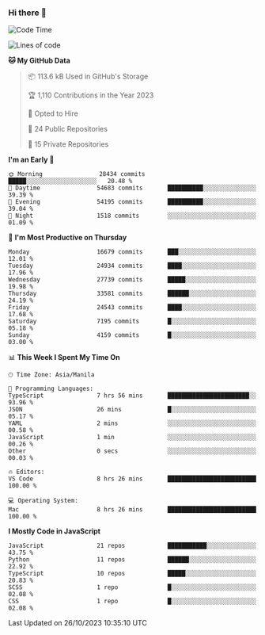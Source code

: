 ### Hi there 👋

<!--START_SECTION:waka-->
![Code Time](http://img.shields.io/badge/Code%20Time-428%20hrs%2014%20mins-blue)

![Lines of code](https://img.shields.io/badge/From%20Hello%20World%20I%27ve%20Written-59.4%20million%20lines%20of%20code-blue)

**🐱 My GitHub Data** 

> 📦 113.6 kB Used in GitHub's Storage 
 > 
> 🏆 1,110 Contributions in the Year 2023
 > 
> 💼 Opted to Hire
 > 
> 📜 24 Public Repositories 
 > 
> 🔑 15 Private Repositories 
 > 
**I'm an Early 🐤** 

```text
🌞 Morning                28434 commits       █████░░░░░░░░░░░░░░░░░░░░   20.48 % 
🌆 Daytime                54683 commits       ██████████░░░░░░░░░░░░░░░   39.39 % 
🌃 Evening                54195 commits       ██████████░░░░░░░░░░░░░░░   39.04 % 
🌙 Night                  1518 commits        ░░░░░░░░░░░░░░░░░░░░░░░░░   01.09 % 
```
📅 **I'm Most Productive on Thursday** 

```text
Monday                   16679 commits       ███░░░░░░░░░░░░░░░░░░░░░░   12.01 % 
Tuesday                  24934 commits       ████░░░░░░░░░░░░░░░░░░░░░   17.96 % 
Wednesday                27739 commits       █████░░░░░░░░░░░░░░░░░░░░   19.98 % 
Thursday                 33581 commits       ██████░░░░░░░░░░░░░░░░░░░   24.19 % 
Friday                   24543 commits       ████░░░░░░░░░░░░░░░░░░░░░   17.68 % 
Saturday                 7195 commits        █░░░░░░░░░░░░░░░░░░░░░░░░   05.18 % 
Sunday                   4159 commits        █░░░░░░░░░░░░░░░░░░░░░░░░   03.00 % 
```


📊 **This Week I Spent My Time On** 

```text
🕑︎ Time Zone: Asia/Manila

💬 Programming Languages: 
TypeScript               7 hrs 56 mins       ███████████████████████░░   93.96 % 
JSON                     26 mins             █░░░░░░░░░░░░░░░░░░░░░░░░   05.17 % 
YAML                     2 mins              ░░░░░░░░░░░░░░░░░░░░░░░░░   00.58 % 
JavaScript               1 min               ░░░░░░░░░░░░░░░░░░░░░░░░░   00.26 % 
Other                    0 secs              ░░░░░░░░░░░░░░░░░░░░░░░░░   00.03 % 

🔥 Editors: 
VS Code                  8 hrs 26 mins       █████████████████████████   100.00 % 

💻 Operating System: 
Mac                      8 hrs 26 mins       █████████████████████████   100.00 % 
```

**I Mostly Code in JavaScript** 

```text
JavaScript               21 repos            ███████████░░░░░░░░░░░░░░   43.75 % 
Python                   11 repos            ██████░░░░░░░░░░░░░░░░░░░   22.92 % 
TypeScript               10 repos            █████░░░░░░░░░░░░░░░░░░░░   20.83 % 
SCSS                     1 repo              █░░░░░░░░░░░░░░░░░░░░░░░░   02.08 % 
CSS                      1 repo              █░░░░░░░░░░░░░░░░░░░░░░░░   02.08 % 
```




 Last Updated on 26/10/2023 10:35:10 UTC
<!--END_SECTION:waka-->
